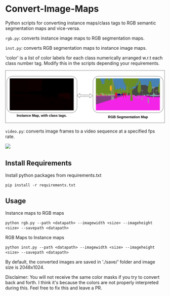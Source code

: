 # Convert-Image-Maps
Python scripts for converting instance maps/class tags to RGB semantic segmentation maps and vice-versa.

`rgb.py`: converts instance image maps to RGB segmentation maps. 

`inst.py`: converts RGB segmentation maps to instance image maps. 

'color' is a list of color labels for each class numerically arranged w.r.t each class number tag. Modify
	this in the scripts depending your requirements.
	
<td><img width="800px" src="demo/demo.png"></td>  
	
`video.py`: converts image frames to a video sequence at a specified fps rate.
	
<img src="demo/video.gif" width="800"/> 

## Install Requirements

Install python packages from requirements.txt
```
pip install -r requirements.txt
```
## Usage 
Instance maps to RGB maps
```
python rgb.py --path <datapath> --imagewidth <size> --imageheight <size> --savepath <datapath>

```
RGB Maps to Instance maps

```
python inst.py --path <datapath> --imagewidth <size> --imageheight <size> --savepath <datapath>

```


By default, the converted images are saved in './save/' folder and image size is 2048x1024. 

Disclaimer: You will not receive the same color masks if you try to convert back and forth. I think it's because the colors are not properly interpreted during this. Feel free to fix this and leave a PR.  
